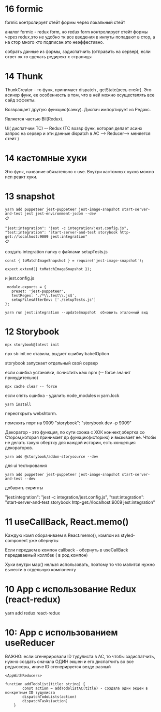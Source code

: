 # 16 formic

formic контролирует стейт формы через локальный стейт

аналог formic -  redux form, но redux form контролирует стейт формы через redux,это не удобно тк все введения в инпуты попадают в стор, а на стор много кто подписан.это неэффестивно.

собрать данные из формы, задиспатчить (отправить на сервер), если ответ ок то сделать редирект с страницы


# 14 Thunk

ThunkCreator - то функ, принимает dispatch , getState(весь стейт). Это асинхр функ, ее особенность в том, что в ней можно осуществлять все сайд эффекты.

Возвращает другую функцию(санку). Диспач импортирует из Редакс.

Является частью Bll(Redux).

Ui( диспатчим TC) -- Redux (TC возвр функ, которая делает асинх запрос на сервер и эти данные dispatch в AC --> Reducer--> меняется cтейт )


# 14 кастомные хуки

Это функ, название обязательно с use. Внутри кастомных хуков можно исп реакт хуки.



# 13 snapshot

```
yarn add puppeteer jest-puppeteer jest-image-snapshot start-server-and-test jest jest-environment-jsdom --dev
📋
```
```
"jest:integration": "jest -c integration/jest.config.js",
"test:integration": "start-server-and-test storybook http-get://localhost:9009 jest:integration"
📋
```

создать integration папку с файлами setupTests.js
```
const { toMatchImageSnapshot } = require('jest-image-snapshot');

expect.extend({ toMatchImageSnapshot });
```
и jest.config.js

```
 module.exports = {
   preset: 'jest-puppeteer',
   testRegex: './*\\.test\\.js$',
   setupFilesAfterEnv: ['./setupTests.js']
};
```
```
yarn run jest:integration --updateSnapshot  обновить эталонный вид
```

# 12 Storybook

```
npx storybook@latest init
```

npx sb init не ставила, выдает ошибку babelOption

storybook запускает отдельный свой сервер

если ошибка установки, почистить кэш npm (-- force значит принудительно)

```
npx cache clear -- force
```

если опять ошибка - удалить node_modules и yarn.lock

```
yarn install
```

переоткрыть webshtorm.

поменять порт на 9009 "storybook": "storybook dev -p 9009"

Декоратор - это функция, по сути схожа с ХОК коннект,обертка со Стором,которая принимает др функцию(историю) и вызывает
ее.
Чтобы не делать такую обертку для каждой истории, есть концепция декораторов.

```
yarn add @storybook/addon-storysource --dev
```

для ui тестирования
```
yarn add puppeteer jest-puppeteer jest-image-snapshot start-server-and-test --dev
```
добавить скрипты

"jest:integration": "jest -c integration/jest.config.js",
"test:integration": "start-server-and-test storybook http-get://localhost:9009 jest:integration"


# 11 useCallBack, React.memo()

Каждую комп оборачиваем в React.memo(), компон из styled-component уже обернуты

Если передаем в компон callback - обернуть в useCallBack передаваемый коллбек ( в род компон)

Хуки внутри мар() нельзя использовать, поэтому то что мапится нужно вынести в отдельную компоненту

# 10 App с использование Redux (react-redux)

yarn add redux react-redux


# 10: App c использованием useReducer

ВАЖНО:
если сгенерировали ID тудулиста в AC, то чтобы задиспатчить, нужно создать сначала ОДИН экшен и его диспатчить во все редьюсеры, иначе ID сгенерируется везде разный

```
<AppWithReducers>

function addTodolist(title: string) {
        const action = addTodolistAC(title) - создала один экшен в конкретным ID тудулиста
        dispatchTodoLists(action)
        dispatchTasks(action)
    }
```






